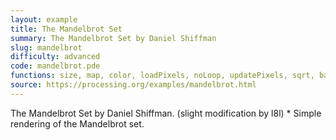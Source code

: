 ```yaml
---
layout: example
title: The Mandelbrot Set
summary: The Mandelbrot Set by Daniel Shiffman
slug: mandelbrot
difficulty: advanced
code: mandelbrot.pde
functions: size, map, color, loadPixels, noLoop, updatePixels, sqrt, background
source: https://processing.org/examples/mandelbrot.html
---
```


The Mandelbrot Set by Daniel Shiffman. (slight modification by l8l) * Simple rendering of the Mandelbrot set.
